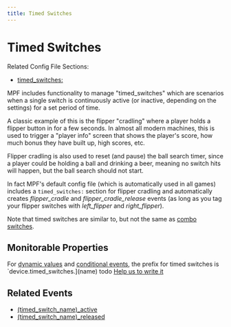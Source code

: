 ```yaml
---
title: Timed Switches
---
```


# Timed Switches


Related Config File Sections:

* [timed_switches:](../config/timed_switches.md)

MPF includes functionality to manage "timed_switches" which are
scenarios when a single switch is continuously active (or inactive,
depending on the settings) for a set period of time.

A classic example of this is the flipper "cradling" where a player
holds a flipper button in for a few seconds. In almost all modern
machines, this is used to trigger a "player info" screen that shows
the player's score, how much bonus they have built up, high scores,
etc.

Flipper cradling is also used to reset (and pause) the ball search
timer, since a player could be holding a ball and drinking a beer,
meaning no switch hits will happen, but the ball search should not
start.

In fact MPF's default config file (which is automatically used in all
games) includes a `timed_switches:` section for flipper cradling and
automatically creates *flipper_cradle* and *flipper_cradle_release*
events (as long as you tag your flipper switches with *left_flipper* and
*right_flipper*).

Note that timed switches are similar to, but not the same as
[combo switches](combo_switches.md).

## Monitorable Properties

For
[dynamic values](../config/instructions/dynamic_values.md) and
[conditional events](../events/overview/conditional.md), the prefix for timed switches is
`device.timed_switches.](name) todo
[Help us to write it](../about/help.md)

## Related Events

* [(timed_switch_name)_active](../events/timed_switch_active.md)
* [(timed_switch_name)_released](../events/timed_switch_released.md)
